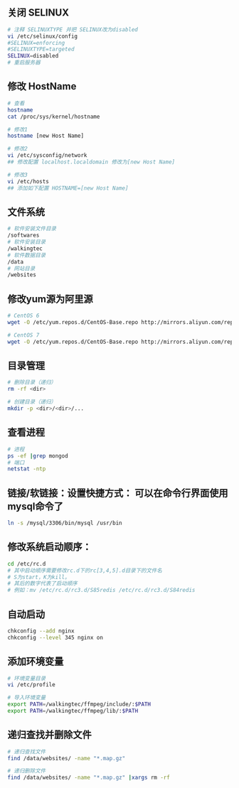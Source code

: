 ## 关闭 SELINUX
```bash
# 注释 SELINUXTYPE 并把 SELINUX改为disabled
vi /etc/selinux/config
#SELINUX=enforcing
#SELINUXTYPE=targeted
SELINUX=disabled
# 重启服务器
```

## 修改 HostName
```bash
# 查看 
hostname
cat /proc/sys/kernel/hostname

# 修改1
hostname [new Host Name]

# 修改2
vi /etc/sysconfig/network
## 修改配置 localhost.localdomain 修改为[new Host Name]

# 修改3
vi /etc/hosts
## 添加如下配置 HOSTNAME=[new Host Name]

```

## 文件系统
``` bash
# 软件安装文件目录
/softwares
# 软件安装目录
/walkingtec
# 软件数据目录
/data
# 网站目录
/websites
```

## 修改yum源为阿里源

```bash
# CentOS 6
wget -O /etc/yum.repos.d/CentOS-Base.repo http://mirrors.aliyun.com/repo/Centos-6.repo

# CentOS 7
wget -O /etc/yum.repos.d/CentOS-Base.repo http://mirrors.aliyun.com/repo/Centos-7.repo
```

## 目录管理
```bash
# 删除目录（递归）
rm -rf <dir>

# 创建目录（递归）
mkdir -p <dir>/<dir>/...
```

## 查看进程
```bash
# 进程
ps -ef |grep mongod
# 端口
netstat -ntp
```

## 链接/软链接：设置快捷方式： 可以在命令行界面使用mysql命令了
```bash
ln -s /mysql/3306/bin/mysql /usr/bin
```

## 修改系统启动顺序：
```bash
cd /etc/rc.d
# 其中启动顺序需要修改rc.d下的rc[3,4,5].d目录下的文件名
# S为start，K为kill。
# 其后的数字代表了启动顺序
# 例如：mv /etc/rc.d/rc3.d/S85redis /etc/rc.d/rc3.d/S84redis
```

## 自动启动
```bash
chkconfig --add nginx
chkconfig --level 345 nginx on 
```

## 添加环境变量
``` bash
# 环境变量目录
vi /etc/profile

# 导入环境变量
export PATH=/walkingtec/ffmpeg/include/:$PATH
export PATH=/walkingtec/ffmpeg/lib/:$PATH

```



## 递归查找并删除文件
```bash
# 递归查找文件
find /data/websites/ -name "*.map.gz"

# 递归删除文件
find /data/websites/ -name "*.map.gz" |xargs rm -rf

```
